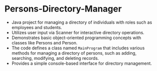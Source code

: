 # Persons-Directory-Manager
- Java project for managing a directory of individuals with roles such as employees and students.
- Utilizes user input via Scanner for interactive directory operations.
- Demonstrates basic object-oriented programming concepts with classes like Persons and Person.
- The code defines a class named `MainProgram` that includes various methods for managing a directory of persons, such as adding, searching, modifying, and deleting records.
- Provides a simple console-based interface for directory management.
